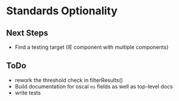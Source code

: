 # Standards Optionality

## Next Steps
- Find a testing target (IE component with multiple components)

## ToDo
- rework the threshold check in filterResults()
- Build documentation for oscal `ns` fields as well as top-level docs
- write tests


